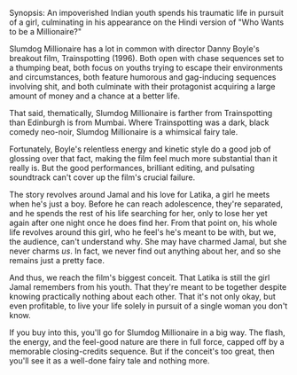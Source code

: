 Synopsis: An impoverished Indian youth spends his traumatic life in pursuit of a girl, culminating in his appearance on the Hindi version of "Who Wants to be a Millionaire?"

Slumdog Millionaire has a lot in common with director Danny Boyle's breakout film, Trainspotting (1996). Both open with chase sequences set to a thumping beat, both focus on youths trying to escape their environments and circumstances, both feature humorous and gag-inducing sequences involving shit, and both culminate with their protagonist acquiring a large amount of money and a chance at a better life. 

That said, thematically, Slumdog Millionaire is farther from Trainspotting than Edinburgh is from Mumbai. Where Trainspotting was a dark, black comedy neo-noir, Slumdog Millionaire is a whimsical fairy tale. 

Fortunately, Boyle's relentless energy and kinetic style do a good job of glossing over that fact, making the film feel much more substantial than it really is. But the good performances, brilliant editing, and pulsating soundtrack can't cover up the film's crucial failure.

The story revolves around Jamal and his love for Latika, a girl he meets when he's just a boy. Before he can reach adolescence, they're separated, and he spends the rest of his life searching for her, only to lose her yet again after one night once he does find her. From that point on, his whole life revolves around this girl, who he feel's he's meant to be with, but we, the audience, can't understand why. She may have charmed Jamal, but she never charms <em>us</em>. In fact, we never find out anything about her, and so she remains just a pretty face. 

And thus, we reach the film's biggest conceit. That Latika is still the girl Jamal remembers from his youth. That they're meant to be together despite knowing practically nothing about each other. That it's not only okay, but even profitable, to live your life solely in pursuit of a single woman you don't know.

If you buy into this, you'll go for Slumdog Millionaire in a big way. The flash, the energy, and the feel-good nature are there in full force, capped off by a memorable closing-credits sequence. But if the conceit's too great, then you'll see it as a well-done fairy tale and nothing more. 
